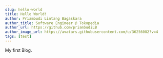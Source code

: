 ```yaml
---
slug: hello-world
title: Hello World!
author: Priambudi Lintang Bagaskara
author_title: Software Engineer @ Tokopedia
author_url: https://github.com/priambudiLB
author_image_url: https://avatars.githubusercontent.com/u/36256082?v=4
tags: [test]
---
```


My first Blog.